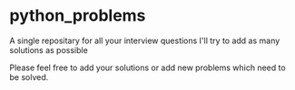 # python_problems

A single repositary for all your interview questions
I'll try to add as many solutions as possible


Please feel free to add your solutions or add new problems which need to be solved.
